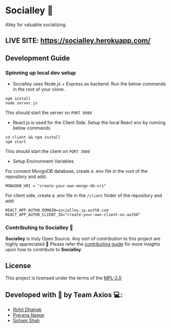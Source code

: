 # Socialley 💬

Alley for valuable socializing.

## LIVE SITE: https://socialley.herokuapp.com/

## Development Guide

### Spinning up local dev setup

- Socialley uses Node.js + Express as backend. Run the below commands in the root of your clone.
```
npm install
node server.js
```
This should start the server on `PORT 8080`

- React.js is used for the Client Side. Setup the local React env by running below commands

```
cd client && npm install
npm start
```
This should start the client on `PORT 3000`

- Setup Environment Variables

For connect MongoDB database, create a .env file in the root of the repository and add:
```
MONGODB_URI = "create-your-own-mongo-db-uri"
```

For client side, create a .env file in the `/client` folder of the repository and add:
```
REACT_APP_AUTH0_DOMAIN=socialley.jp.auth0.com
REACT_APP_AUTH0_CLIENT_ID="create-your-own-client-on-auth0"
```

### **Contributing to Socialley** 🚀
**Socialley** is truly Open Source. Any sort of contribution to this project are highly appreciated 💖 Please refer the [contributing guide](./CONTRIBUTING.md) for more insights upon how to contribute to **Socialley**.

## **License** 

This project is licensed under the terms of the
[MPL-2.0](/LICENSE)

## Developed with 💖 by **Team Axios** 💻:
* [Rohit Dhatrak](https://github.com/RohitDhatrak)
* [Prerana Nawar](https://github.com/prerana1821)
* [Soham Shah](https://github.com/sohamsshah)

